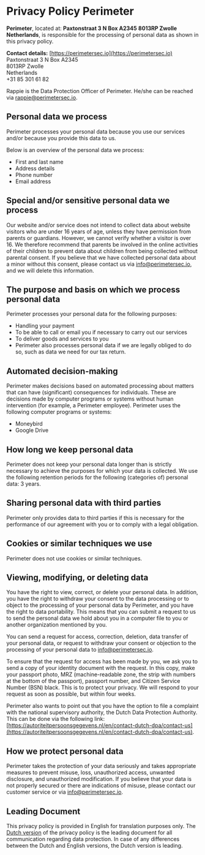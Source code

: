 # Privacy Policy Perimeter

**Perimeter**, located at:
**Paxtonstraat 3 N Box A2345**
**8013RP Zwolle**
**Netherlands**, is responsible for the processing of personal data as shown in this privacy policy.

**Contact details:**
[https://perimetersec.io](https://perimetersec.io)  
Paxtonstraat 3 N Box A2345  
8013RP Zwolle  
Netherlands  
+31 85 301 61 82

Rappie is the Data Protection Officer of Perimeter. He/she can be reached via [rappie@perimetersec.io](mailto:rappie@perimetersec.io).

## Personal data we process
Perimeter processes your personal data because you use our services and/or because you provide this data to us.

Below is an overview of the personal data we process:
- First and last name
- Address details
- Phone number
- Email address

## Special and/or sensitive personal data we process
Our website and/or service does not intend to collect data about website visitors who are under 16 years of age, unless they have permission from parents or guardians. However, we cannot verify whether a visitor is over 16. We therefore recommend that parents be involved in the online activities of their children to prevent data about children from being collected without parental consent. If you believe that we have collected personal data about a minor without this consent, please contact us via [info@perimetersec.io](mailto:info@perimetersec.io), and we will delete this information.

## The purpose and basis on which we process personal data
Perimeter processes your personal data for the following purposes:
- Handling your payment
- To be able to call or email you if necessary to carry out our services
- To deliver goods and services to you
- Perimeter also processes personal data if we are legally obliged to do so, such as data we need for our tax return.

## Automated decision-making
Perimeter makes decisions based on automated processing about matters that can have (significant) consequences for individuals. These are decisions made by computer programs or systems without human intervention (for example, a Perimeter employee). Perimeter uses the following computer programs or systems:
- Moneybird
- Google Drive

## How long we keep personal data
Perimeter does not keep your personal data longer than is strictly necessary to achieve the purposes for which your data is collected. We use the following retention periods for the following (categories of) personal data: 3 years.

## Sharing personal data with third parties
Perimeter only provides data to third parties if this is necessary for the performance of our agreement with you or to comply with a legal obligation.

## Cookies or similar techniques we use
Perimeter does not use cookies or similar techniques.

## Viewing, modifying, or deleting data
You have the right to view, correct, or delete your personal data. In addition, you have the right to withdraw your consent to the data processing or to object to the processing of your personal data by Perimeter, and you have the right to data portability. This means that you can submit a request to us to send the personal data we hold about you in a computer file to you or another organization mentioned by you.

You can send a request for access, correction, deletion, data transfer of your personal data, or request to withdraw your consent or objection to the processing of your personal data to [info@perimetersec.io](mailto:info@perimetersec.io).

To ensure that the request for access has been made by you, we ask you to send a copy of your identity document with the request. In this copy, make your passport photo, MRZ (machine-readable zone, the strip with numbers at the bottom of the passport), passport number, and Citizen Service Number (BSN) black. This is to protect your privacy. We will respond to your request as soon as possible, but within four weeks.

Perimeter also wants to point out that you have the option to file a complaint with the national supervisory authority, the Dutch Data Protection Authority. This can be done via the following link: [https://autoriteitpersoonsgegevens.nl/en/contact-dutch-dpa/contact-us](https://autoriteitpersoonsgegevens.nl/en/contact-dutch-dpa/contact-us).

## How we protect personal data
Perimeter takes the protection of your data seriously and takes appropriate measures to prevent misuse, loss, unauthorized access, unwanted disclosure, and unauthorized modification. If you believe that your data is not properly secured or there are indications of misuse, please contact our customer service or via [info@perimetersec.io](mailto:info@perimetersec.io).

## Leading Document
This privacy policy is provided in English for translation purposes only. The [Dutch version](Privacy%20Policy%20Dutch.md) of the privacy policy is the leading document for all communication regarding data protection. In case of any differences between the Dutch and English versions, the Dutch version is leading.
